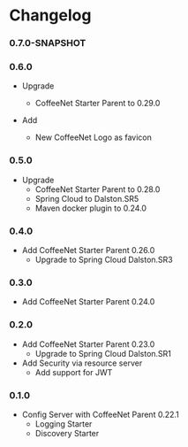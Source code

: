# Changelog 

### 0.7.0-SNAPSHOT

### 0.6.0
* Upgrade
  * CoffeeNet Starter Parent to 0.29.0

* Add
  * New CoffeeNet Logo as favicon

### 0.5.0
* Upgrade
  * CoffeeNet Starter Parent to 0.28.0
  * Spring Cloud to Dalston.SR5
  * Maven docker plugin to 0.24.0

### 0.4.0
* Add CoffeeNet Starter Parent 0.26.0
  * Upgrade to Spring Cloud Dalston.SR3

### 0.3.0
* Add CoffeeNet Starter Parent 0.24.0

### 0.2.0
* Add CoffeeNet Starter Parent 0.23.0
  * Upgrade to Spring Cloud Dalston.SR1
* Add Security via resource server
  * Add support for JWT

### 0.1.0
* Config Server with CoffeeNet Parent 0.22.1
  * Logging Starter
  * Discovery Starter